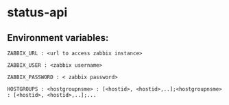 # status-api


## Environment variables:

```
ZABBIX_URL : <url to access zabbix instance>

ZABBIX_USER : <zabbix username>

ZABBIX_PASSWORD : < zabbix password>

HOSTGROUPS : <hostgroupnsme> : [<hostid>, <hostid>,..];<hostgroupnsme> : [<hostid>, <hostid>,..];...
```

